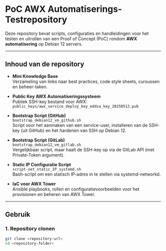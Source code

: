 # PoC AWX Automatiserings-Testrepository

Deze repository bevat scripts, configuraties en handleidingen voor het testen en uitrollen van een Proof of Concept (PoC) rondom **AWX automatisering** op Debian 12 servers.

---

## Inhoud van de repository

- **Mini Knowledge Base**  
  Verzameling van links naar best practices, code style sheets, cursussen en beheer-taken.

- **Public Key AWX Automatiseringssysteem**  
  Publiek SSH-key bestand voor AWX:  
  `public_keys/awx_service_deploy_key_eddsa_key_20250513.pub`

- **Bootstrap Script (GitHub)**  
  `bootstrap_debian12_vm_github.sh`  
  Script voor het aanmaken van een service-user, installeren van de SSH-key (uit GitHub) en het hardenen van SSH op Debian 12.

- **Bootstrap Script (GitLab)**  
  `bootstrap_debian12_vm_gitlab.sh`  
  Vergelijkbaar script, maar haalt de SSH-key op via de GitLab API (met Private-Token argument).

- **Static IP Configuratie Script**  
  `script-set_static_IP_systemd.sh`  
  Bash-script om een statisch IP-adres in te stellen via systemd-networkd.

- **IaC voor AWX Tower**  
  Ansible playbooks, rollen en configuratievoorbeelden voor het provisionen en beheren van AWX Tower.

---

## Gebruik

### 1. Repository clonen

```bash
git clone <repository-url>
cd <repository-folder>
